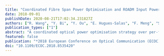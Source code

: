 ```yaml
---
title: "Coordinated Fibre Span Power Optimisation and ROADM Input Power Management Strategy for Optical Networks"
date: 2018-09-01
publishDate: 2020-08-21T17:02:34.231827Z
authors: ["R. Wang", "Y. Bi", "Y. Ou", "E. Hugues-Salas", "F. Meng", "S. Yan", "R. Nejabati", "D. Simeonidou"]
publication_types: ["1"]
abstract: "A coordinated optical power optimisation strategy over per-fibre-span and ROADMs is proposed to increase the network throughput. The simulation shows the strategy can improve network throughput by 15%. The experiment demonstration verifies 0.7 dB SNR improvement per lightpath."
featured: false
publication: "*2018 European Conference on Optical Communication (ECOC)*"
doi: "10.1109/ECOC.2018.8535420"
---
```


